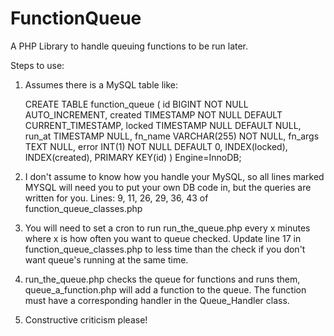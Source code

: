 FunctionQueue
=============

A PHP Library to handle queuing functions to be run later.

Steps to use:

1. Assumes there is a MySQL table like:

    CREATE TABLE function_queue (
      id                  BIGINT            NOT NULL        AUTO_INCREMENT,
      created             TIMESTAMP         NOT NULL        DEFAULT CURRENT_TIMESTAMP,
      locked              TIMESTAMP         NULL            DEFAULT NULL,
      run_at              TIMESTAMP         NULL,
      fn_name             VARCHAR(255)      NOT NULL,
      fn_args             TEXT              NULL,
      error               INT(1)            NOT NULL        DEFAULT 0,
      INDEX(locked),
      INDEX(created),
      PRIMARY KEY(id)
    ) Engine=InnoDB;
    
2. I don't assume to know how you handle your MySQL, so all lines marked MYSQL will need you to put your own DB code in, but the queries are written for you.
Lines: 9, 11, 26, 29, 36, 43 of function_queue_classes.php

3. You will need to set a cron to run run_the_queue.php every x minutes where x is how often you want to queue checked. Update line 17 in function_queue_classes.php to less time than the check if you don't want queue's running at the same time.

4. run_the_queue.php checks the queue for functions and runs them, queue_a_function.php will add a function to the queue. The function must have a corresponding handler in the Queue_Handler class.

5. Constructive criticism please!
